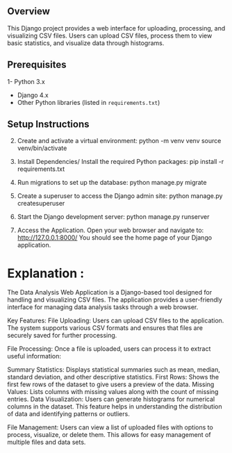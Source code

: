 ## Overview

This Django project provides a web interface for uploading, processing, and visualizing CSV files. Users can upload CSV files, process them to view basic statistics, and visualize data through histograms.

## Prerequisites

1- Python 3.x
- Django 4.x
- Other Python libraries (listed in `requirements.txt`)

## Setup Instructions

2. Create and activate a virtual environment:
python -m venv venv
source venv/bin/activate

3. Install Dependencies/
Install the required Python packages:
pip install -r requirements.txt

4. Run migrations to set up the database:
python manage.py migrate

5. Create a superuser to access the Django admin site:
python manage.py createsuperuser

6. Start the Django development server:
python manage.py runserver

7. Access the Application.
Open your web browser and navigate to:
http://127.0.0.1:8000/
You should see the home page of your Django application.

# Explanation :
The Data Analysis Web Application is a Django-based tool designed for handling and visualizing CSV files. The application provides a user-friendly interface for managing data analysis tasks through a web browser.

Key Features:
File Uploading: Users can upload CSV files to the application. The system supports various CSV formats and ensures that files are securely saved for further processing.

File Processing: Once a file is uploaded, users can process it to extract useful information:

Summary Statistics: Displays statistical summaries such as mean, median, standard deviation, and other descriptive statistics.
First Rows: Shows the first few rows of the dataset to give users a preview of the data.
Missing Values: Lists columns with missing values along with the count of missing entries.
Data Visualization: Users can generate histograms for numerical columns in the dataset. This feature helps in understanding the distribution of data and identifying patterns or outliers.

File Management: Users can view a list of uploaded files with options to process, visualize, or delete them. This allows for easy management of multiple files and data sets.


